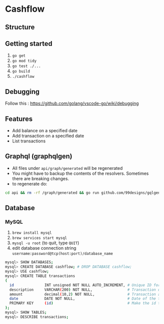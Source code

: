 # Cashflow

## Structure



## Getting started

1. `go get`
2. `go mod tidy`
3. `go test ./...`
3. `go build`
4. `./cashflow`

## Debugging

Follow this : https://github.com/golang/vscode-go/wiki/debugging

## Features

- Add balance on a specified date
- Add transaction on a specified date
- List transactions

## Graphql (graphqlgen)

- All files under `api/graph/generated` will be regenerated
- You might have to backup the contents of the resolvers. Sometimes there are breaking changes.
- to regenerate do:

```sh
cd api && rm -rf /graph/generated && go run github.com/99designs/gqlgen generate
```

## Database

### MySQL

1. `brew install mysql`
2. `brew services start mysql`
3. `mysql -u root` (to quit, type `QUIT`)
4. edit database connection string `username:password@tcp(host:port)/database_name`

```sh
mysql> SHOW DATABASES;
mysql> CREATE DATABASE cashflow; # DROP DATABASE cashflow;
mysql> USE cashflow;
mysql> CREATE TABLE transactions
(
  id              INT unsigned NOT NULL AUTO_INCREMENT, # Unique ID for the record
  description     VARCHAR(200) NOT NULL,                # Transaction description
  amount          decimal(10,2) NOT NULL,               # Transaction amount
  date            DATE NOT NULL,                        # Date of the transaction
  PRIMARY KEY     (id)                                  # Make the id the primary key
);
mysql> SHOW TABLES;
mysql> DESCRIBE transactions;
```